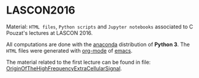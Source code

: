 # LASCON2016
Material: `HTML files`, `Python scripts` and `Jupyter notebooks` associated to C Pouzat's lectures at LASCON 2016.

All computations are done with the [anaconda](https://www.continuum.io/why-anaconda) distribution of __Python 3__. The `HTML` files were generated with [org-mode](http://orgmode.org/) of [emacs](https://www.gnu.org/software/emacs/).

The material related to the first lecture can be found in file: [OriginOfTheHighFrequencyExtraCellularSignal](OriginOfTheHighFrequencyExtraCellularSignal.html).
